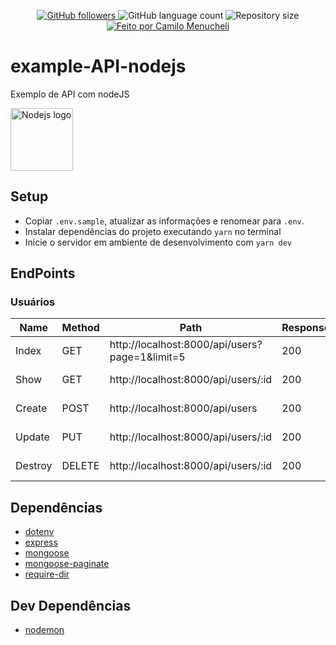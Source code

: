 <p align="center">
  <a href="https://github.com/camilomenucheli">
    <img alt="GitHub followers" src="https://img.shields.io/github/followers/camilomenucheli?label=Seguir&logoColor=brightgreen&style=social">
  </a>

  <img alt="GitHub language count" src="https://img.shields.io/github/languages/count/camilomenucheli/example-API-nodejs?color=brightgreen">

  <img alt="Repository size" src="https://img.shields.io/github/repo-size/camilomenucheli/example-API-nodejs?color=brightgreen">

  <a href="https://menucheli.dev.br">
    <img alt="Feito por Camilo Menucheli" src="https://img.shields.io/badge/feito%20por-Camilo Menucheli-%">
  </a> 
</p>

# example-API-nodejs
Exemplo de API com nodeJS 

<a href="https://nodejs.org">
  <img alt="Nodejs logo" src="https://nodejs.org/static/images/logo.svg" width="100">
</a>

## Setup
* Copiar `.env.sample`, atualizar as informações e renomear para `.env`.
* Instalar dependências do projeto executando `yarn` no terminal
* Inicie o servidor em ambiente de desenvolvimento com `yarn dev`

## EndPoints

### Usuários

| Name | Method | Path | Response | Body |
| ------ | ------ | ------ | ------ | ------ |
| Index | GET | http://localhost:8000/api/users?page=1&limit=5 | 200 | no body |
| Show | GET | http://localhost:8000/api/users/:id | 200 | no body |
| Create | POST | http://localhost:8000/api/users | 200 | name, filePath |
| Update | PUT | http://localhost:8000/api/users/:id | 200 | page, limit |
| Destroy | DELETE | http://localhost:8000/api/users/:id | 200 | no body |

## Dependências
* [dotenv](https://www.npmjs.com/package/dotenv)
* [express](https://www.npmjs.com/package/express)
* [mongoose](https://www.npmjs.com/package/mongoose)
* [mongoose-paginate](https://www.npmjs.com/package/mongoose-paginate)
* [require-dir](https://www.npmjs.com/package/require-dir)

## Dev Dependências
* [nodemon](https://www.npmjs.com/package/nodemon)
